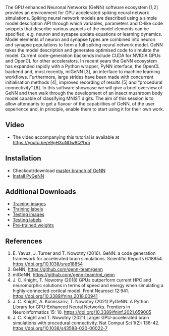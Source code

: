 The GPU enhanced Neuronal Networks (GeNN) software ecosystem [1,2] provides an environment for GPU accelerated spiking neural network simulations. Spiking neural network models are described using a simple model description API through which variables, parameters and C-like code snippets that describe various aspects of the model elements can be specified, e.g. neuron and synapse update equations or learning dynamics. Model elements of neuron and synapse types are combined into neuron and synapse populations to form a full spiking neural network model.
GeNN takes the model description and generates optimised code to simulate the model. Current code-generation backends include CUDA for NVIDIA GPUs and OpenCL for other accelerators.
In recent years the GeNN ecosystem has expanded rapidly with a Python wrapper, PyNN interface, the OpenCL backend and, most recently, mlGeNN [3], an interface to machine learning workflows. Furthermore, large strides have been made with concurrent initialisation methods [4], improved recording of results [5] and “procedural connectivity” [6].
In this software showcase we will give a brief overview of GeNN and then walk through the development of an insect mushroom body model capable of classifying MNIST digits. The aim of this session is to allow attendants to get a flavour of the capabilities of GeNN, of the user experience and, in principle, enable them to start using it for their own work.

## Video
* The video accompanying this tutorial is available at https://youtu.be/e9gHXuNDw8Q?t=5

## Installation
* Checkout/download [master branch of GeNN](https://github.com/genn-team/genn)
* [Install PyGeNN](https://github.com/genn-team/genn/blob/master/pygenn/README.md)

## Additional Downloads
* [Training images](https://sussex.box.com/s/7aa3a7wuriif6nx8qdmg6soaq45robl5)
* [Training labels](https://sussex.box.com/s/lpqcbdftut8567p6l2sf41hs1nxfu9dp)
* [Testing images](https://sussex.box.com/s/32qyms9k2ophhgp0iivcmfw730ml4l7i)
* [Testing labels](https://sussex.box.com/s/3hdkgm5mx1dyh32q9k22eej01ukadtdm)
* [Pre-trained weights](https://sussex.box.com/s/uw9zcpft1d188dsjgu7kncem8d8jfye3)


## References
1. E. Yavuz, J. Turner and T. Nowotny (2016). GeNN: a code generation framework for accelerated brain simulations. Scientific Reports 6:18854. https://doi.org/10.1038/srep18854
2. GeNN, https://github.com/genn-team/genn
3. mlGeNN, https://github.com/genn-team/ml_genn
4. J. C. Knight, T. Nowotny (2018) GPUs outperform current HPC and neuromorphic solutions in terms of speed and energy when simulating a highly-connected cortical model. Front Neurosci 12:941. https://doi.org/10.3389/fnins.2018.00941
5. J. C. Knight, A. Komissariv, T. Nowotny (2021) PyGeNN: A Python Library for GPU-Enhanced Neural Networks. Frontiers in Neuroinformatics 15: 10. https://doi.org/10.3389/fninf.2021.659005
6. J. C. Knight and T. Nowotny (2021) Larger GPU-accelerated brain simulations with procedural connectivity. Nat Comput Sci 1(2): 136-42. https://doi.org/10.1038/s43588-020-00022-7
